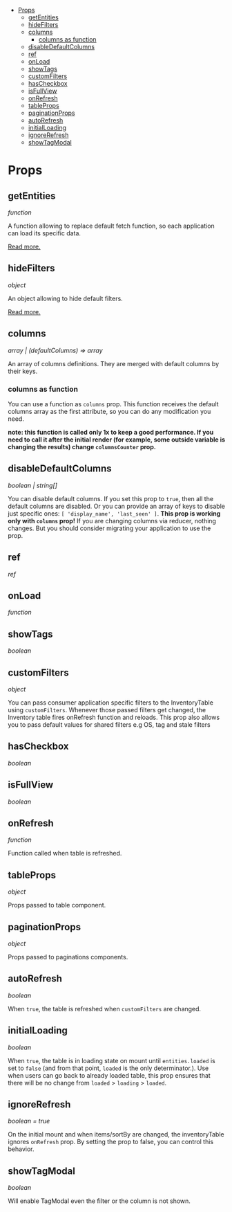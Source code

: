 - [Props](#props)
  - [getEntities](#getentities)
  - [hideFilters](#hidefilters)
  - [columns](#columns)
    - [columns as function](#columns-as-function)
  - [disableDefaultColumns](#disabledefaultcolumns)
  - [ref](#ref)
  - [onLoad](#onload)
  - [showTags](#showtags)
  - [customFilters](#customfilters)
  - [hasCheckbox](#hascheckbox)
  - [isFullView](#isfullview)
  - [onRefresh](#onrefresh)
  - [tableProps](#tableprops)
  - [paginationProps](#paginationprops)
  - [autoRefresh](#autorefresh)
  - [initialLoading](#initialloading)
  - [ignoreRefresh](#ignorerefresh)
  - [showTagModal](#showtagmodal)

# Props

## getEntities

*function*

A function allowing to replace default fetch function, so each application can load its specific data.

[Read more.](./custom_fetch.md)

## hideFilters

*object*

An object allowing to hide default filters.

[Read more.](./hide_filters.md)

## columns

*array | (defaultColumns) => array*

An array of columns definitions. They are merged with default columns by their keys.

### columns as function

You can use a function as `columns` prop. This function receives the default columns array as the first attribute, so you can do any modification you need.

**note: this function is called only 1x to keep a good performance. If you need to call it after the initial render (for example, some outside variable is changing the results) change `columnsCounter`<number> prop.**

## disableDefaultColumns

*boolean | string[]*

You can disable default columns. If you set this prop to `true`, then all the default columns are disabled. Or you can provide an array of keys to disable just specific ones: `[ 'display_name', 'last_seen' ]`. **This prop is working only with `columns` prop!** If you are changing columns via reducer, nothing changes. But you should consider migrating your application to use the prop.

## ref

*ref*

## onLoad

*function*

## showTags

*boolean*

## customFilters

*object*

You can pass consumer application specific filters to the InventoryTable using `customFilters`. Whenever those passed filters get changed, the Inventory table fires onRefresh function and reloads. This prop also allows you to pass default values for shared filters e.g OS, tag and stale filters

## hasCheckbox

*boolean*

## isFullView

*boolean*

## onRefresh

*function*

Function called when table is refreshed.

## tableProps

*object*

Props passed to table component.

## paginationProps

*object*

Props passed to paginations components.

## autoRefresh

*boolean*

When `true`, the table is refreshed when `customFilters` are changed.

## initialLoading

*boolean*

When `true`, the table is in loading state on mount until `entities.loaded` is set to `false` (and from that point, `loaded` is the only determinator.). Use when users can go back to already loaded table, this prop ensures that there will be no change from `loaded` > `loading` > `loaded`.

## ignoreRefresh

*boolean = true*

On the initial mount and when items/sortBy are changed, the inventoryTable ignores `onRefresh` prop. By setting the prop to false, you can control this behavior.

## showTagModal

*boolean*

Will enable TagModal even the filter or the column is not shown.
